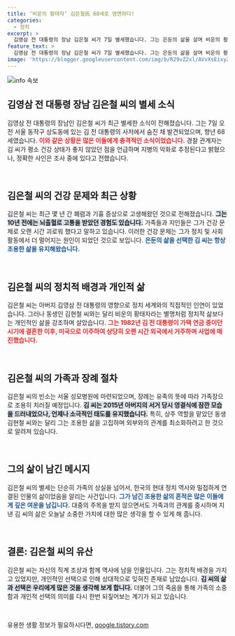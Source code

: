 ```yaml
---
title: ‘비운의 황태자’ 김은철氏 68세로 영면하다!
categories:
  - 정치
excerpt: >
  김영삼 전 대통령의 장남 김은철 씨가 7일 별세했습니다. 그는 은둔의 삶을 살며 비운의 황태자로 불렸고, 최근 건강 문제로 고통받아 왔습니다. 장례는 가족장으로 치러질 예정입니다.
feature_text: >
  김영삼 전 대통령의 장남 김은철 씨가 7일 별세했습니다. 그는 은둔의 삶을 살며 비운의 황태자로 불렸고, 최근 건강 문제로 고통받아 왔습니다. 장례는 가족장으로 치러질 예정입니다.
image: 'https://blogger.googleusercontent.com/img/b/R29vZ2xl/AVvXsEixyZcFfHzMRdzZMjFBmAUKJYCLCGyLL1o632UiGVXcaFdKo_bkvkuCioo0uUKlGfBVcT3P84aROyZIXSBEx3Aw5nCQ3pTgDom1WDC4m8eifvWiAmWEEVb4x6G_l8C0QH225ldMjyaFvpxGEBGNO37VmDTDMHGhJPq73UglMfDca1-0aw/s1600/blogspot.png'
---
```


<p><img src="https://blogger.googleusercontent.com/img/b/R29vZ2xl/AVvXsEixyZcFfHzMRdzZMjFBmAUKJYCLCGyLL1o632UiGVXcaFdKo_bkvkuCioo0uUKlGfBVcT3P84aROyZIXSBEx3Aw5nCQ3pTgDom1WDC4m8eifvWiAmWEEVb4x6G_l8C0QH225ldMjyaFvpxGEBGNO37VmDTDMHGhJPq73UglMfDca1-0aw/s1600/blogspot.png" alt="info 속보" /></p>

<h2 data-ke-size="size26">김영삼 전 대통령 장남 김은철 씨의 별세 소식</h2>

<p data-ke-size="size16">김영삼 전 대통령의 장남인 김은철 씨가 최근 별세한 소식이 전해졌습니다. 그는 7일 오전 서울 동작구 상도동에 있는 김 전 대통령의 사저에서 숨진 채 발견되었으며, 향년 68세였습니다. <b><span style="color: #ee2323;">이와 같은 상황은 많은 이들에게 충격적인 소식이었습니다.</span></b> 경찰 관계자는 김 씨가 평소 건강 상태가 좋지 않았던 점을 언급하며 지병의 악화로 추정된다고 밝혔으나, 정확한 사인은 조사 중에 있다고 전했습니다.</p>

<p data-ke-size="size16">&nbsp;</p>

<h2 data-ke-size="size26">김은철 씨의 건강 문제와 최근 상황</h2>

<p data-ke-size="size16">김은철 씨는 최근 몇 년 간 폐렴과 기흉 증상으로 고생해왔던 것으로 전해졌습니다. <b><span style="background-color: #21538527;">그는 10년 전에는 뇌출혈로 고통을 받았던 경험도 있습니다.</span></b> 가족들과 지인들은 그가 건강 문제로 오랜 시간 괴로워 했다고 말하고 있습니다. 이러한 건강 문제는 그가 정치 및 사회 활동에서 더 멀어지는 원인이 되었던 것으로 보입니다. <b><span style="color: #1a5490;">은둔의 삶을 선택한 김 씨는 항상 조용한 삶을 유지해왔습니다.</span></b></p>

<p data-ke-size="size16">&nbsp;</p>

<h2 data-ke-size="size26">김은철 씨의 정치적 배경과 개인적 삶</h2>

<p data-ke-size="size16">김은철 씨는 아버지 김영삼 전 대통령의 영향으로 정치 세계와의 직접적인 인연이 있었습니다. 그러나 동생인 김현철 씨와는 달리 비운의 황태자라는 별명처럼 정치적 삶보다는 개인적인 삶을 강조하며 살았습니다. <b><span style="color: #ee2323;">그는 1982년 김 전 대통령이 가택 연금 중이던 시기에 결혼한 이후, 미국으로 이주하여 상당히 오랜 시간 외국에서 거주하며 사업에 매진했습니다.</span></b></p>

<p data-ke-size="size16">&nbsp;</p>

<h2 data-ke-size="size26">김은철 씨의 가족과 장례 절차</h2>

<p data-ke-size="size16">김은철 씨의 빈소는 서울 성모병원에 마련되었으며, 장례는 유족의 뜻에 따라 가족장으로 조용히 치러질 예정입니다. <b><span style="background-color: #21538527;">김 씨는 2015년 아버지의 서거 당시 영결식에 잠깐 모습을 드러내었으나, 언제나 소극적인 태도를 유지했습니다.</span></b> 특히, 상주 역할을 맡았던 동생 김현철 씨와는 달리 그는 조용한 삶을 고집하며 외부와의 관계를 최소화하려고 한 것으로 알려져 있습니다.</p>

<p data-ke-size="size16">&nbsp;</p>

<h2 data-ke-size="size26">그의 삶이 남긴 메시지</h2>

<p data-ke-size="size16">김은철 씨의 별세는 단순히 가족의 상실을 넘어서, 한국의 현대 정치 역사와 밀접하게 연결된 인물의 삶이었음을 알리는 사건입니다. <b><span style="color: #1a5490;">그가 남긴 조용한 삶의 흔적은 많은 이들에게 깊은 여운을 남깁니다.</span></b> 대중의 주목을 받지 않으면서도 가족과의 관계를 중시하며 지낸 김 씨의 삶은 오늘날 소중한 가치에 대한 많은 생각을 할 수 있게 해 줍니다.</p>

<p data-ke-size="size16">&nbsp;</p>

<h2 data-ke-size="size26">결론: 김은철 씨의 유산</h2>

<p data-ke-size="size16">김은철 씨는 자신의 직계 조상과 함께 역사에 남을 인물입니다. 그는 정치적 배경을 가지고 있었지만, 개인적인 선택으로 인해 상대적으로 잊혀진 존재로 남았습니다. <b><span style="background-color: #21538527;">김 씨의 삶과 선택은 우리에게 많은 것을 생각해 보게 합니다.</span></b> 더불어 그의 죽음을 통해 가족의 소중함과 개인적 선택의 의미를 다시 한번 되짚어보는 계기가 되고 있습니다.</p>

<p data-ke-size="size16">&nbsp;</p>
유용한 생활 정보가 필요하시다면, <a href="https://qoogle.tistory.com" rel="dofollow">qoogle.tistory.com</a>


